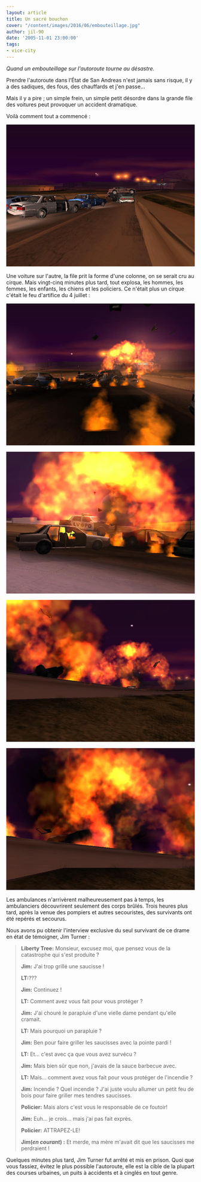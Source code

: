 ```yaml
---
layout: article
title: Un sacré bouchon
cover: "/content/images/2016/06/embouteillage.jpg"
author: jil-90
date: '2005-11-01 23:00:00'
tags:
- vice-city
---
```


_Quand un embouteillage sur l'autoroute tourne au désastre._

Prendre l'autoroute dans l’État de San Andreas n'est jamais sans risque, il y a des sadiques, des fous, des chauffards et j'en passe...

Mais il y a pire ; un simple frein, un simple petit désordre dans la grande file des voitures peut provoquer un accident dramatique.

Voilà comment tout a commencé :

![](  /content/images/2005/01/embouteillage1.jpg)

Une voiture sur l'autre, la file prit la forme d'une colonne, on se serait cru au cirque. Mais vingt-cinq minutes plus tard, tout explosa, les hommes, les femmes, les enfants, les chiens et les policiers. Ce n'était plus un cirque c'était le feu d'artifice du 4 juillet :

![](  /content/images/2005/01/embouteillage2.jpg)

![](  /content/images/2005/01/embouteillage3.jpg)

![](  /content/images/2005/01/embouteillage4.jpg)

![](  /content/images/2005/01/embouteillage5.jpg)

Les ambulances n'arrivèrent malheureusement pas à temps, les ambulanciers découvrirent seulement des corps brûlés. Trois heures plus tard, après la venue des pompiers et autres secouristes, des survivants ont été repérés et secourus.

Nous avons pu obtenir l'interview exclusive du seul survivant de ce drame en état de témoigner, Jim Turner :

> **Liberty Tree:** Monsieur, excusez moi, que pensez vous de la catastrophe qui s'est produite ?
> 
> **Jim:** J'ai trop grillé une saucisse !
> 
> **LT:**???
> 
> **Jim:** Continuez !
> 
> **LT:** Comment avez vous fait pour vous protéger ?
> 
> **Jim:** J'ai chouré le parapluie d'une vielle dame pendant qu'elle cramait.
> 
> **LT:** Mais pourquoi un parapluie ?
> 
> **Jim:** Ben pour faire griller les saucisses avec la pointe pardi !
> 
> **LT:** Et... c'est avec ça que vous avez survécu ?
> 
> **Jim:** Mais bien sûr que non, j'avais de la sauce barbecue avec.
> 
> **LT:** Mais... comment avez vous fait pour vous protéger de l'incendie ?
> 
> **Jim:** Incendie ? Quel incendie ? J'ai juste voulu allumer un petit feu de bois pour faire griller mes tendres saucisses.
> 
> **Policier:** Mais alors c'est vous le responsable de ce foutoir!
> 
> **Jim:** Euh... je crois... mais j'ai pas fait exprès.
> 
> **Policier:** ATTRAPEZ-LE!
> 
> **Jim(_en courant_) :** Et merde, ma mère m'avait dit que les saucisses me perdraient !

Quelques minutes plus tard, Jim Turner fut arrêté et mis en prison. Quoi que vous fassiez, évitez le plus possible l'autoroute, elle est la cible de la plupart des courses urbaines, un puits à accidents et à cinglés en tout genre.

<!--kg-card-end: markdown-->

